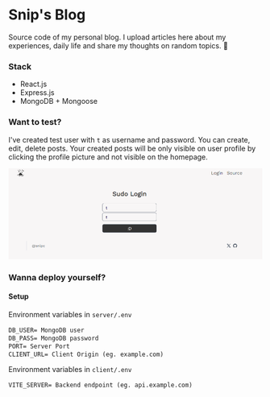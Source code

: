 # Snip's Blog
Source code of my personal blog. I upload articles here about my experiences, daily life and share my thoughts on random topics. 🍃

### Stack
- React.js
- Express.js
- MongoDB + Mongoose


### Want to test?
I've created test user with `t` as username and password. You can create, edit, delete posts. Your created posts will be only visible on user profile by clicking the profile picture and not visible on the homepage. 

![img](./client/src/assets/Screenshot%202024-01-09%20135525.png)

###  Wanna deploy yourself?

#### Setup

Environment variables in `server/.env`
```
DB_USER= MongoDB user
DB_PASS= MongoDB password
PORT= Server Port
CLIENT_URL= Client Origin (eg. example.com)
```

Environment variables in `client/.env`
```/
VITE_SERVER= Backend endpoint (eg. api.example.com)
```

